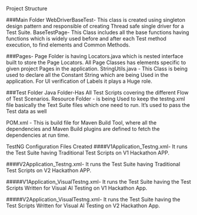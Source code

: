 Project Structure

###Main Folder
WebDriverBaseTest- This class is created using singleton design pattern and responsible of creating Thread safe single driver for a Test Suite.
BaseTestPage- This Class includes all the base functions having functions which is widely used before and after each Test method execution, to find elements and Common Methods.

###Pages- Page Folder is having Locators.java which is nested interface built to store the Page Locators.
All Page Classes has elements specific to given project Pages in the application.
StringUtils.java - This Class is being used to declare all the Constant String which are being Used in the application. For UI verification of Labels it plays a Huge role.


###Test Folder
Java Folder-Has All Test Scripts covering the different Flow of Test Scenarios.
Resource Folder - is being Used to keep the testng.xml file basically the Text Suite files which one need to run. It’s used to pass the Test data as well


POM.xml - This is build file for Maven Build Tool, where all the dependencies and Maven Build plugins are defined to fetch the dependencies at run time. 


TestNG Configuration Files Created
####V1Application_Testng.xml- 
It runs the Test Suite having Traditional Test Scripts on V1 Hackathon APP.

####V2Application_Testng.xml- 
It runs the Test Suite having Traditional Test Scripts on V2 Hackathon APP.

#####V1Application_VisualTestng.xml- 
It runs the Test Suite having the Test Scripts Written for Visual AI Testing
on V1 Hackathon App.

#####V2Application_VisualTestng.xml- 
It runs the Test Suite having the Test Scripts Written for Visual AI Testing
on V2 Hackathon App.